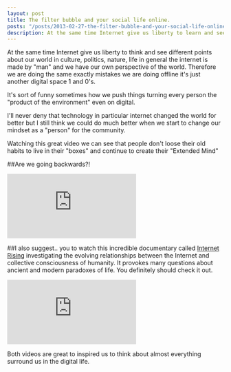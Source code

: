 ```yaml
---
layout: post
title: The filter bubble and your social life online.
posts: "/posts/2013-02-27-the-filter-bubble-and-your-social-life-online/"
description: At the same time Internet give us liberty to learn and see different things about our world, about cultures, politics, nature, life in general...
---
```

 
At the same time Internet give us liberty to think and see different points about our world in culture, politics, nature, life in general the internet is made by "man" and we have our own perspective of the world.
Therefore we are doing the same exactly mistakes we are doing offline it's just another digital space 1 and 0's.

It's sort of funny sometimes how we push things turning every person the "product of the environment" even on digital.

I'll never deny that technology in particular internet changed the world for better but I still think we could do much better when we start to change our mindset as a "person" for the community.

Watching this great video we can see that people don't loose their old habits to live in their "boxes" and continue to create their "Extended Mind"

##Are we going backwards?!

<iframe src="https://www.youtube.com/embed/B8ofWFx525s" frameborder="0" allowfullscreen="allowfullscreen"> </iframe>

##I also suggest..
you to watch this incredible documentary called [Internet Rising](http://internetrising.net/) investigating the evolving relationships between the Internet and collective consciousness of humanity. It provokes many questions about ancient and modern paradoxes of life. You definitely should check it out.

<iframe src="https://www.youtube.com/embed/pMh8oBdKkK4" frameborder="0" allowfullscreen="allowfullscreen"> </iframe>

Both videos are great to inspired us to think about almost everything surround us in the digital life.